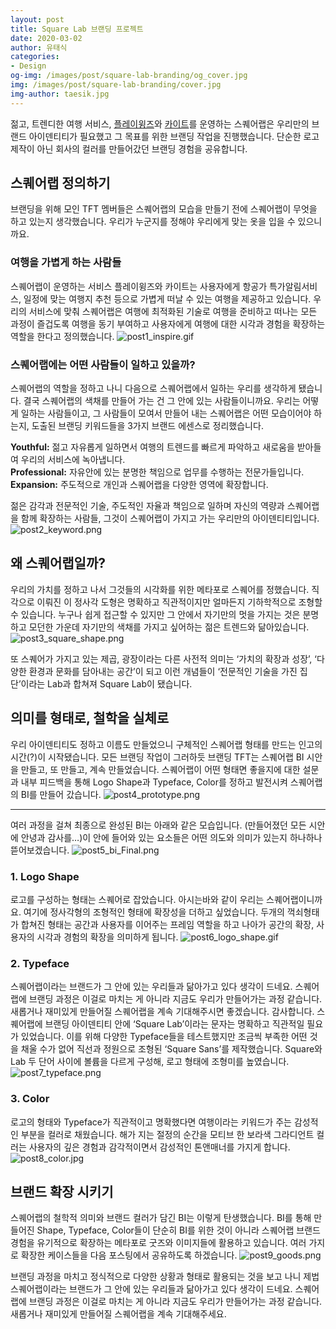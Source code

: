 ```yaml
---
layout: post
title: Square Lab 브랜딩 프로젝트
date: 2020-03-02
author: 유태식
categories: 
- Design
og-img: /images/post/square-lab-branding/og_cover.jpg
img: /images/post/square-lab-branding/cover.jpg
img-author: taesik.jpg
---
```

젊고, 트렌디한 여행 서비스, [플레이윙즈](https://www.playwings.co.kr/about)와 [카이트](https://kyte.travel/)를 운영하는 스퀘어랩은 우리만의 브랜드 아이덴티티가 필요했고 그 목표를 위한 브랜딩 작업을 진행했습니다. 단순한 로고 제작이 아닌 회사의 컬러를 만들어갔던 브랜딩 경험을 공유합니다.
  
## 스퀘어랩 정의하기

브랜딩을 위해 모인 TFT 멤버들은 스퀘어랩의 모습을 만들기 전에 스퀘어랩이 무엇을 하고 있는지 생각했습니다. 우리가 누군지를 정해야 우리에게 맞는 옷을 입을 수 있으니까요. 


### 여행을 가볍게 하는 사람들

스퀘어랩이 운영하는 서비스 플레이윙즈와 카이트는 사용자에게 항공가 특가알림서비스, 일정에 맞는 여행지 추천 등으로 가볍게 떠날 수 있는 여행을 제공하고 있습니다. 우리의 서비스에 맞춰 스퀘어랩은 여행에 최적화된 기술로 여행을 준비하고 떠나는 모든 과정이 즐겁도록 여행을 동기 부여하고 사용자에게 여행에 대한 시각과 경험을 확장하는 역할을 한다고 정의했습니다.
![post1_inspire.gif](/images/post/square-lab-branding/post1_inspire.gif)


### 스퀘어랩에는 어떤 사람들이 일하고 있을까? 

스퀘어랩의 역할을 정하고 나니 다음으로 스퀘어랩에서 일하는 우리를 생각하게 됐습니다. 결국 스퀘어랩의 색채를 만들어 가는 건 그 안에 있는 사람들이니까요. 우리는 어떻게 일하는 사람들이고, 그 사람들이 모여서 만들어 내는 스퀘어랩은 어떤 모습이어야 하는지, 도출된 브랜딩 키워드들을 3가지 브랜드 에센스로 정리했습니다.
    
**Youthful:** 젊고 자유롭게 일하면서 여행의 트렌드를 빠르게 파악하고 새로움을 받아들여 우리의 서비스에 녹아냅니다.<br>
**Professional:** 자유안에  있는 분명한 책임으로 업무를 수행하는 전문가들입니다.<br>
**Expansion:** 주도적으로 개인과 스퀘어랩을 다양한 영역에 확장합니다.

젊은 감각과 전문적인 기술, 주도적인 자율과 책임으로 일하며 자신의 역량과 스퀘어랩을 함께 확장하는 사람들, 그것이 스퀘어랩이 가지고 가는 우리만의 아이덴티티입니다.
![post2_keyword.png](/images/post/square-lab-branding/post2_keyword.png) 


## 왜 스퀘어랩일까?

우리의 가치를 정하고 나서 그것들의 시각화를 위한 메타포로 스퀘어를 정했습니다. 직각으로 이뤄진 이 정사각 도형은 명확하고 직관적이지만 얼마든지 기하학적으로 조형할 수 있습니다. 누구나 쉽게 접근할 수 있지만 그 안에서 자기만의 멋을 가지는 것은 분명하고 모던한 가운데 자기만의 색채를 가지고 싶어하는 젊은 트렌드와 닮아있습니다.
![post3_square_shape.png](/images/post/square-lab-branding/post3_square_shape.png) 

또 스퀘어가 가지고 있는 제곱, 광장이라는 다른 사전적 의미는 ‘가치의 확장과 성장’, ‘다양한 환경과 문화를 담아내는 공간’이 되고 이런 개념들이 ‘전문적인 기술을 가진 집단’이라는 Lab과 합쳐져 Square Lab이 됐습니다.
   

## 의미를 형태로, 철학을 실체로

우리 아이덴티티도 정하고 이름도 만들었으니 구체적인 스퀘어랩 형태를 만드는 인고의 시간(?)이 시작됐습니다. 모든 브랜딩 작업이 그러하듯 브랜딩 TFT는 스퀘어랩 BI 시안을 만들고, 또 만들고, 계속 만들었습니다. 스퀘어랩이 어떤 형태면 좋을지에 대한 설문과 내부 피드백을 통해 Logo Shape과 Typeface, Color를 정하고 발전시켜 스퀘어랩의 BI를 만들어 갔습니다.
![post4_prototype.png](/images/post/square-lab-branding/post4_prototype.png) 

---

여러 과정을 걸쳐 최종으로 완성된 BI는 아래와 같은 모습입니다. (만들어졌던 모든 시안에 안녕과 감사를…)이 안에 들어와 있는 요소들은 어떤 의도와 의미가 있는지 하나하나 뜯어보겠습니다.
![post5_bi_Final.png](/images/post/square-lab-branding/post5_bi_Final.png) 


### 1. Logo Shape

로고를 구성하는 형태는 스퀘어로 잡았습니다. 아시는바와 같이 우리는 스퀘어랩이니까요. 여기에 정사각형의 조형적인 형태에 확장성을 더하고 싶었습니다. 두개의 꺽쇠형태가 합쳐진 형태는 공간과 사용자를 이어주는 프레임 역할을 하고 나아가 공간의 확장, 사용자의 시각과 경험의 확장을 의미하게 됩니다.
![post6_logo_shape.gif](/images/post/square-lab-branding/post6_logo_shape.gif)
    
### 2. Typeface
 스퀘어랩이라는 브랜드가 그 안에 있는 우리들과 닮아가고 있다 생각이 드네요. 스퀘어랩에 브랜딩 과정은 이걸로 마치는 게 아니라 지금도 우리가 만들어가는 과정 같습니다. 새롭거나 재미있게 만들어질 스퀘어랩을 계속 기대해주시면 좋겠습니다. 감사합니다.
스퀘어랩에 브랜딩 아이덴티티 안에 ‘Square Lab’이라는 문자는 명확하고 직관적일 필요가 있었습니다. 이를 위해 다양한 Typeface들을 테스트했지만 조금씩 부족한 어떤 것을 채울 수가 없어 직선과 정원으로 조형된 ‘Square Sans’를 제작했습니다. Square와 Lab 두 단어 사이에 볼륨을 다르게 구성해, 로고 형태에 조형미를 높였습니다.
![post7_typeface.png](/images/post/square-lab-branding/post7_typeface.png) 

### 3. Color

로고의 형태와 Typeface가 직관적이고 명확했다면 여행이라는 키워드가 주는 감성적인 부분을 컬러로 채웠습니다. 해가 지는 절정의 순간을 모티브 한 보라색 그라디언트 컬러는 사용자의 깊은 경험과 감각적이면서 감성적인 톤앤매너를 가지게 합니다.
![post8_color.jpg](/images/post/square-lab-branding/post8_color.jpg) 


## 브랜드 확장 시키기

스퀘어랩의 철학적 의미와 브랜드 컬러가 담긴 BI는 이렇게 탄생했습니다. BI를 통해 만들어진 Shape, Typeface, Color들이 단순히 BI를 위한 것이 아니라 스퀘어랩 브랜드 경험을 유기적으로 확장하는 메타포로 굿즈와 이미지들에 활용하고 있습니다. 여러 가지로 확장한 케이스들을 다음 포스팅에서 공유하도록 하겠습니다.
![post9_goods.png](/images/post/square-lab-branding/post9_goods.png) 

브랜딩 과정을 마치고 정식적으로 다양한 상황과 형태로 활용되는 것을 보고 나니 제법 스퀘어랩이라는 브랜드가 그 안에 있는 우리들과 닮아가고 있다 생각이 드네요. 스퀘어랩에 브랜딩 과정은 이걸로 마치는 게 아니라 지금도 우리가 만들어가는 과정 같습니다. 새롭거나 재미있게 만들어질 스퀘어랩을 계속 기대해주세요.